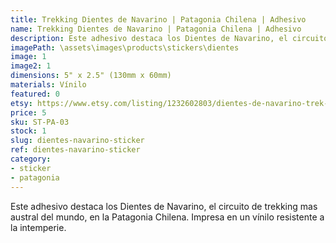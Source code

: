 ```yaml
---
title: Trekking Dientes de Navarino | Patagonia Chilena | Adhesivo
name: Trekking Dientes de Navarino | Patagonia Chilena | Adhesivo
description: Este adhesivo destaca los Dientes de Navarino, el circuito de trekking mas austral del mundo, en la Patagonia Chilena. Impresa en un vínilo resistente a la intemperie.
imagePath: \assets\images\products\stickers\dientes
image: 1
image2: 1
dimensions: 5" x 2.5" (130mm x 60mm)
materials: Vínilo
featured: 0
etsy: https://www.etsy.com/listing/1232602803/dientes-de-navarino-trek-chilean
price: 5
sku: ST-PA-03
stock: 1
slug: dientes-navarino-sticker
ref: dientes-navarino-sticker
category:
- sticker
- patagonia
---
```

Este adhesivo destaca los Dientes de Navarino, el circuito de trekking mas austral del mundo, en la Patagonia Chilena. Impresa en un vínilo resistente a la intemperie.
